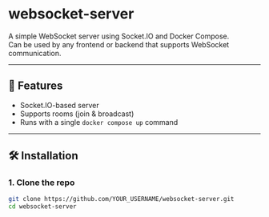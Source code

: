 # websocket-server

A simple WebSocket server using Socket.IO and Docker Compose.  
Can be used by any frontend or backend that supports WebSocket communication.

---

## 🚀 Features

- Socket.IO-based server
- Supports rooms (join & broadcast)
- Runs with a single `docker compose up` command

---

## 🛠 Installation

### 1. Clone the repo

```bash
git clone https://github.com/YOUR_USERNAME/websocket-server.git
cd websocket-server
